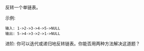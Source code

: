 反转一个单链表。


示例:
```
输入: 1->2->3->4->5->NULL
输出: 5->4->3->2->1->NULL
```


进阶: 你可以迭代或递归地反转链表。你能否用两种方法解决这道题？
